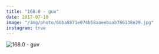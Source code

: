 ```yaml
---
title: "168.0 - guv"
date: 2017-07-10
image: "/img/photo/6bba8871e074b58aaeebaab786138e29.jpg"
instagram: true
---
```


![168.0 - guv](/img/photo/6bba8871e074b58aaeebaab786138e29.jpg)
